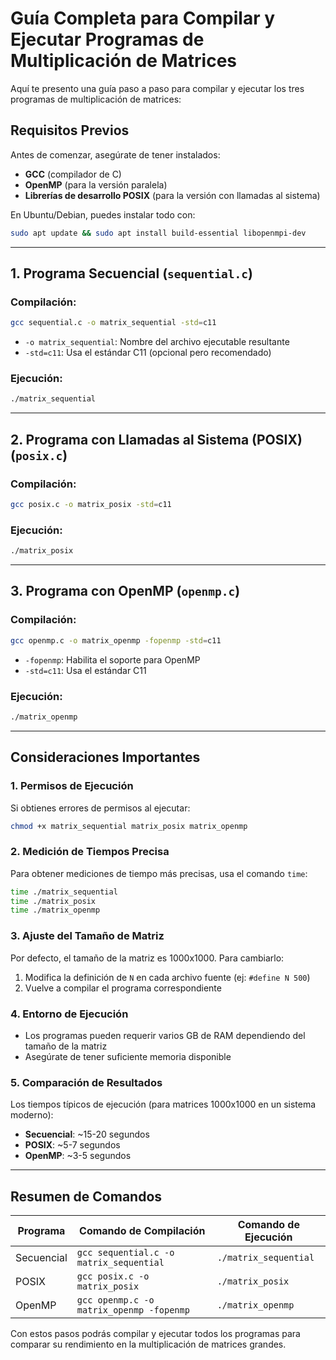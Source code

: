 

# Guía Completa para Compilar y Ejecutar Programas de Multiplicación de Matrices

Aquí te presento una guía paso a paso para compilar y ejecutar los tres programas de multiplicación de matrices:

## Requisitos Previos
Antes de comenzar, asegúrate de tener instalados:
- **GCC** (compilador de C)
- **OpenMP** (para la versión paralela)
- **Librerías de desarrollo POSIX** (para la versión con llamadas al sistema)

En Ubuntu/Debian, puedes instalar todo con:
```bash
sudo apt update && sudo apt install build-essential libopenmpi-dev
```

---

## 1. Programa Secuencial (`sequential.c`)
### Compilación:
```bash
gcc sequential.c -o matrix_sequential -std=c11
```
- `-o matrix_sequential`: Nombre del archivo ejecutable resultante
- `-std=c11`: Usa el estándar C11 (opcional pero recomendado)

### Ejecución:
```bash
./matrix_sequential
```

---

## 2. Programa con Llamadas al Sistema (POSIX) (`posix.c`)
### Compilación:
```bash
gcc posix.c -o matrix_posix -std=c11
```

### Ejecución:
```bash
./matrix_posix
```

---

## 3. Programa con OpenMP (`openmp.c`)
### Compilación:
```bash
gcc openmp.c -o matrix_openmp -fopenmp -std=c11
```
- `-fopenmp`: Habilita el soporte para OpenMP
- `-std=c11`: Usa el estándar C11

### Ejecución:
```bash
./matrix_openmp
```

---

## Consideraciones Importantes

### 1. Permisos de Ejecución
Si obtienes errores de permisos al ejecutar:
```bash
chmod +x matrix_sequential matrix_posix matrix_openmp
```

### 2. Medición de Tiempos Precisa
Para obtener mediciones de tiempo más precisas, usa el comando `time`:
```bash
time ./matrix_sequential
time ./matrix_posix
time ./matrix_openmp
```

### 3. Ajuste del Tamaño de Matriz
Por defecto, el tamaño de la matriz es 1000x1000. Para cambiarlo:
1. Modifica la definición de `N` en cada archivo fuente (ej: `#define N 500`)
2. Vuelve a compilar el programa correspondiente

### 4. Entorno de Ejecución
- Los programas pueden requerir varios GB de RAM dependiendo del tamaño de la matriz
- Asegúrate de tener suficiente memoria disponible

### 5. Comparación de Resultados
Los tiempos típicos de ejecución (para matrices 1000x1000 en un sistema moderno):
- **Secuencial**: ~15-20 segundos
- **POSIX**: ~5-7 segundos
- **OpenMP**: ~3-5 segundos

---

## Resumen de Comandos

| Programa          | Comando de Compilación                     | Comando de Ejecución       |
|-------------------|-------------------------------------------|----------------------------|
| Secuencial        | `gcc sequential.c -o matrix_sequential`   | `./matrix_sequential`      |
| POSIX             | `gcc posix.c -o matrix_posix`             | `./matrix_posix`           |
| OpenMP            | `gcc openmp.c -o matrix_openmp -fopenmp`  | `./matrix_openmp`          |

Con estos pasos podrás compilar y ejecutar todos los programas para comparar su rendimiento en la multiplicación de matrices grandes.
